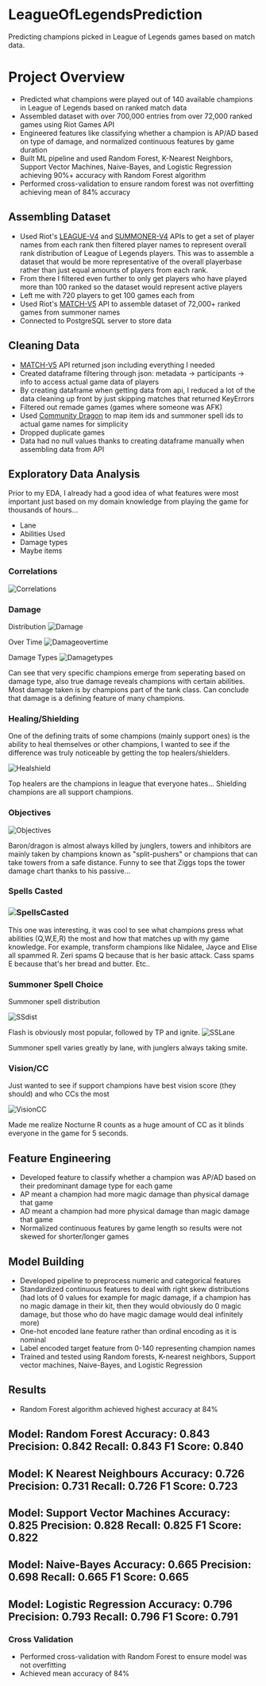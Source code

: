 # LeagueOfLegendsPrediction
Predicting champions picked in League of Legends games based on match data.  

# Project Overview
* Predicted what champions were played out of 140 available champions in League of Legends based on ranked match data
* Assembled dataset with over 700,000 entries from over 72,000 ranked games using Riot Games API
* Engineered features like classifying whether a champion is AP/AD based on type of damage, and normalized continuous features by game duration
* Built ML pipeline and used Random Forest, K-Nearest Neighbors, Support Vector Machines, Naive-Bayes, and Logistic Regression achieving 90%+ accuracy with Random Forest algorithm
* Performed cross-validation to ensure random forest was not overfitting achieving mean of 84% accuracy

## Assembling Dataset
* Used Riot's [LEAGUE-V4]([https://www.example.com](https://developer.riotgames.com/apis#league-v4)https://developer.riotgames.com/apis#league-v4) and [SUMMONER-V4](https://developer.riotgames.com/apis#summoner-v4) APIs to get a set of player names from each rank then filtered player names to represent overall rank distribution of League of Legends players. This was to assemble a dataset that would be more representative of the overall playerbase rather than just equal amounts of players from each rank.
* From there I filtered even further to only get players who have played more than 100 ranked so the dataset would represent active players
* Left me with 720 players to get 100 games each from
* Used Riot's [MATCH-V5](https://developer.riotgames.com/apis#match-v5) API to assemble dataset of 72,000+ ranked games from summoner names
* Connected to PostgreSQL server to store data

## Cleaning Data
* [MATCH-V5](https://developer.riotgames.com/apis#match-v5) API returned json including everything I needed
* Created dataframe filtering through json: metadata -> participants -> info to access actual game data of players
* By creating dataframe when getting data from api, I reduced a lot of the data cleaning up front by just skipping matches that returned KeyErrors
* Filtered out remade games (games where someone was AFK)
* Used [Community Dragon](https://raw.communitydragon.org/latest/) to map item ids and summoner spell ids to actual game names for simplicity
* Dropped duplicate games
* Data had no null values thanks to creating dataframe manually when assembling data from API

## Exploratory Data Analysis
Prior to my EDA, I already had a good idea of what features were most important just based on my domain knowledge from playing the game for thousands of hours...
* Lane
* Abilities Used
* Damage types
* Maybe items

### Correlations
![Correlations](https://github.com/mannkenn/LeagueOfLegendsPrediction/blob/main/photos/correlations.png)

### Damage
Distribution
![Damage](https://github.com/mannkenn/LeagueOfLegendsPrediction/blob/main/photos/damagedistribution.png)

Over Time
![Damageovertime](https://github.com/mannkenn/LeagueOfLegendsPrediction/blob/main/photos/damageovertime.png)

Damage Types
![Damagetypes](https://github.com/mannkenn/LeagueOfLegendsPrediction/blob/main/photos/damagetypes.png)

Can see that very specific champions emerge from seperating based on damage type, also true damage reveals champions with certain abilities. Most damage taken is by champions part of the tank class. Can conclude that damage is a defining feature of many champions.


### Healing/Shielding
One of the defining traits of some champions (mainly support ones) is the ability to heal themselves or other champions, I wanted to see if the difference was truly noticeable by getting the top healers/shielders.

![Healshield](https://github.com/mannkenn/LeagueOfLegendsPrediction/blob/main/photos/healingshielding.png)

Top healers are the champions in league that everyone hates... Shielding champions are all support champions.

### Objectives
![Objectives](https://github.com/mannkenn/LeagueOfLegendsPrediction/blob/main/photos/objectives.png)

Baron/dragon is almost always killed by junglers, towers and inhibitors are mainly taken by champions known as "split-pushers" or champions that can take towers from a safe distance. Funny to see that Ziggs tops the tower damage chart thanks to his passive...

### Spells Casted
### ![SpellsCasted](https://github.com/mannkenn/LeagueOfLegendsPrediction/blob/main/photos/spellscasted.png)
This one was interesting, it was cool to see what champions press what abilities (Q,W,E,R) the most and how that matches up with my game knowledge. For example, transform champions like Nidalee, Jayce and Elise all spammed R. Zeri spams Q because that is her basic attack. Cass spams E because that's her bread and butter. Etc..


### Summoner Spell Choice

Summoner spell distribution

![SSdist](https://github.com/mannkenn/LeagueOfLegendsPrediction/blob/main/photos/summonerspelldistribution.png)

Flash is obviously most popular, followed by TP and ignite.
![SSLane](https://github.com/mannkenn/LeagueOfLegendsPrediction/blob/main/photos/summonerspellbylane.png)

Summoner spell varies greatly by lane, with junglers always taking smite.

### Vision/CC
Just wanted to see if support champions have best vision score (they should) and who CCs the most

![VisionCC](https://github.com/mannkenn/LeagueOfLegendsPrediction/blob/main/photos/visioncc.png)

Made me realize Nocturne R counts as a huge amount of CC as it blinds everyone in the game for 5 seconds.

## Feature Engineering
* Developed feature to classify whether a champion was AP/AD based on their predominant damage type for each game
* AP meant a champion had more magic damage than physical damage that game
* AD meant a champion had more physical damage than magic damage that game
* Normalized continuous features by game length so results were not skewed for shorter/longer games

## Model Building
* Developed pipeline to preprocess numeric and categorical features
* Standardized continuous features to deal with right skew distributions (had lots of 0 values for example for magic damage, if a champion has no magic damage in their kit, then they would obviously do 0 magic damage, but those who do have magic damage would deal infinitely more)
* One-hot encoded lane feature rather than ordinal encoding as it is nominal
* Label encoded target feature from 0-140 representing champion names
* Trained and tested using Random forests, K-nearest neighbors, Support vector machines, Naive-Bayes, and Logistic Regression

## Results
* Random Forest algorithm achieved highest accuracy at 84%

Model: Random Forest
Accuracy: 0.843
Precision: 0.842
Recall: 0.843
F1 Score: 0.840
--------------------
Model: K Nearest Neighbours
Accuracy: 0.726
Precision: 0.731
Recall: 0.726
F1 Score: 0.723
--------------------
Model: Support Vector Machines
Accuracy: 0.825
Precision: 0.828
Recall: 0.825
F1 Score: 0.822
--------------------
Model: Naive-Bayes
Accuracy: 0.665
Precision: 0.698
Recall: 0.665
F1 Score: 0.665
--------------------
Model: Logistic Regression
Accuracy: 0.796
Precision: 0.793
Recall: 0.796
F1 Score: 0.791
--------------------
### Cross Validation
* Performed cross-validation with Random Forest to ensure model was not overfitting
* Achieved mean accuracy of 84%
